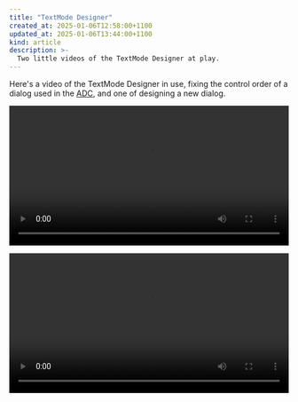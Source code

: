 ```yaml
---
title: "TextMode Designer"
created_at: 2025-01-06T12:58:00+1100
updated_at: 2025-01-06T13:44:00+1100
kind: article
description: >-
  Two little videos of the TextMode Designer at play.
---
```


<section id="top">

Here's a video of the TextMode Designer in use, fixing the control order of a
dialog used in the [ADC][adc], and one of designing a new dialog.

[adc]: https://github.com/charlottia/ava/tree/main/adc

<video style="width: 100%" controls><source src="/assets/reorder.mp4" type="video/mp4"></video>

<video style="width: 100%" controls><source src="/assets/design.mp4" type="video/mp4"></video>

</section>
